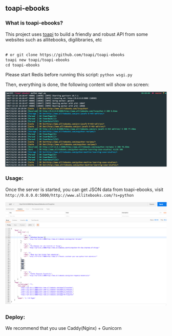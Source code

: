 ## toapi-ebooks

### What is toapi-ebooks?

This project uses [toapi](https://github.com/gaojiuli/toapi) to build a friendly and robust API from some websites such as allitebooks, digilibraries, etc


``` shell

# or git clone https://github.com/toapi/toapi-ebooks
toapi new toapi/toapi-ebooks
cd toapi-ebooks

```

Please start Redis before running this script: `python wsgi.py`

Then, everything is done, the following content will show on screen:

![RUN](./docs/01.png)

### Usage:

Once the server is started, you can get JSON data from toapi-ebooks, visit `http://0.0.0.0:5000/http://www.allitebooks.com/?s=python`

![RUN](./docs/02.png)

### Deploy:

We recommend that you use Caddy(Nginx) + Gunicorn
